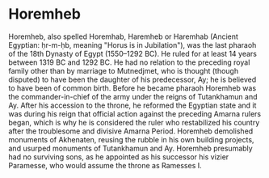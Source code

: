 # Horemheb

Horemheb, also spelled Horemhab, Haremheb or Haremhab (Ancient Egyptian: ḥr-m-ḥb, meaning "Horus is in Jubilation"), was the last pharaoh of the 18th Dynasty of Egypt (1550–1292 BC). He ruled for at least 14 years between 1319 BC and 1292 BC. He had no relation to the preceding royal family other than by marriage to Mutnedjmet, who is thought (though disputed) to have been the daughter of his predecessor, Ay; he is believed to have been of common birth.
Before he became pharaoh Horemheb was the commander-in-chief of the army under the reigns of Tutankhamun and Ay. After his accession to the throne, he reformed the Egyptian state and it was during his reign that official action against the preceding Amarna rulers began, which is why he is considered the ruler who restabilized his country after the troublesome and divisive Amarna Period.
Horemheb demolished monuments of Akhenaten, reusing the rubble in his own building projects, and usurped monuments of Tutankhamun and Ay. Horemheb presumably had no surviving sons, as he appointed as his successor his vizier Paramesse, who would assume the throne as Ramesses I.
